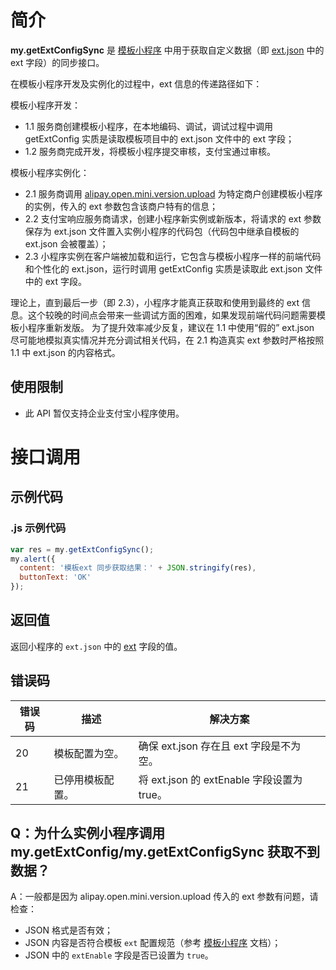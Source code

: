 # 简介
**my.getExtConfigSync** 是 [模板小程序](https://opendocs.alipay.com/mini/isv/creatminiapp#%E5%8F%82%E6%95%B0%E8%AF%B4%E6%98%8E) 中用于获取自定义数据（即 [ext.json](https://opendocs.alipay.com/isv/03kqzl#ext%20%E5%8F%82%E6%95%B0%E8%AF%B4%E6%98%8E) 中的 ext 字段）的同步接口。

在模板小程序开发及实例化的过程中，ext 信息的传递路径如下：

模板小程序开发：   
- 1.1 服务商创建模板小程序，在本地编码、调试，调试过程中调用 getExtConfig 实质是读取模板项目中的 ext.json 文件中的 ext 字段；
- 1.2 服务商完成开发，将模板小程序提交审核，支付宝通过审核。

模板小程序实例化：   
- 2.1 服务商调用 [alipay.open.mini.version.upload](https://opendocs.alipay.com/isv/03kqzl) 为特定商户创建模板小程序的实例，传入的 ext 参数包含该商户特有的信息；
- 2.2 支付宝响应服务商请求，创建小程序新实例或新版本，将请求的 ext 参数保存为 ext.json 文件置入实例小程序的代码包（代码包中继承自模板的 ext.json 会被覆盖）；
- 2.3 小程序实例在客户端被加载和运行，它包含与模板小程序一样的前端代码和个性化的 ext.json，运行时调用 getExtConfig 实质是读取此 ext.json 文件中的 ext 字段。

理论上，直到最后一步（即 2.3），小程序才能真正获取和使用到最终的 ext 信息。这个较晚的时间点会带来一些调试方面的困难，如果发现前端代码问题需要模板小程序重新发版。
为了提升效率减少反复，建议在 1.1 中使用“假的” ext.json 尽可能地模拟真实情况并充分调试相关代码，在 2.1 构造真实 ext 参数时严格按照 1.1 中 ext.json 的内容格式。


## 使用限制
- 此 API 暂仅支持企业支付宝小程序使用。

# 接口调用

## 示例代码

### .js 示例代码
```javascript
var res = my.getExtConfigSync();
my.alert({
  content: '模板ext 同步获取结果：' + JSON.stringify(res),
  buttonText: 'OK'
});
```

## 返回值
返回小程序的 `ext.json` 中的 [ext](https://opendocs.alipay.com/mini/isv/creatminiapp#ext%20%E5%8F%82%E6%95%B0%E8%AF%B4%E6%98%8E) 字段的值。

## 错误码
| **错误码** | **描述** | **解决方案** |
| --- | --- | --- |
| 20 | 模板配置为空。 | 确保 ext.json 存在且 ext 字段是不为空。 |
| 21 | 已停用模板配置。 | 将 ext.json 的 extEnable 字段设置为 true。 |

## Q：为什么实例小程序调用 my.getExtConfig/my.getExtConfigSync 获取不到数据？
A：一般都是因为 alipay.open.mini.version.upload 传入的 ext 参数有问题，请检查：
- JSON 格式是否有效；
- JSON 内容是否符合模板 `ext` 配置规范（参考 [模板小程序](https://opendocs.alipay.com/mini/isv/creatminiapp#ext%20%E5%8F%82%E6%95%B0%E8%AF%B4%E6%98%8E) 文档）；
- JSON 中的 `extEnable` 字段是否已设置为 `true`。
